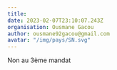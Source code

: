 ```yaml
---
title: 
date: 2023-02-07T23:10:07.243Z
organisation: Ousmane Gacou
author: ousmane92gacou@gmail.com
avatar: "/img/pays/SN.svg"
---
```


Non au 3ème mandat